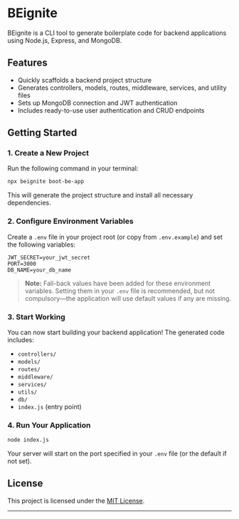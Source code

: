 # BEignite

BEignite is a CLI tool to generate boilerplate code for backend applications using Node.js, Express, and MongoDB.

## Features

- Quickly scaffolds a backend project structure
- Generates controllers, models, routes, middleware, services, and utility files
- Sets up MongoDB connection and JWT authentication
- Includes ready-to-use user authentication and CRUD endpoints

## Getting Started

### 1. Create a New Project

Run the following command in your terminal:

```sh
npx beignite boot-be-app
```

This will generate the project structure and install all necessary dependencies.

### 2. Configure Environment Variables

Create a `.env` file in your project root (or copy from `.env.example`) and set the following variables:

```
JWT_SECRET=your_jwt_secret
PORT=3000
DB_NAME=your_db_name
```

> **Note:** Fall-back values have been added for these environment variables. Setting them in your `.env` file is recommended, but not compulsory—the application will use default values if any are missing.

### 3. Start Working

You can now start building your backend application! The generated code includes:

- `controllers/`
- `models/`
- `routes/`
- `middleware/`
- `services/`
- `utils/`
- `db/`
- `index.js` (entry point)

### 4. Run Your Application

```sh
node index.js
```

Your server will start on the port specified in your `.env` file (or the default if not set).

## License

This project is licensed under the [MIT License](./LICENSE).

---

